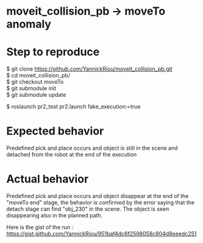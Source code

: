 # moveit_collision_pb -> moveTo anomaly

# Step to reproduce 

$ git clone https://github.com/YannickRiou/moveit_collision_pb.git  
$ cd moveit_collision_pb/  
$ git checkout moveTo  
$ git submodule init  
$ git submodule update  

$ roslaunch pr2_test pr2.launch fake_execution:=true  
 

# Expected behavior

Predefined pick and place occurs and object is still in the scene and detached from the robot at the end of the execution

# Actual behavior

Predefined pick and place occurs and object disappear at the end of the "moveTo end" stage, the behavior is confirmed by the error saying that the detach stage can find "obj_230" in the scene. The object is seen disappearing also in the planned path.

Here is the gist of the run : https://gist.github.com/YannickRiou/951baf4dc6f2598058c804d8eeedc251

